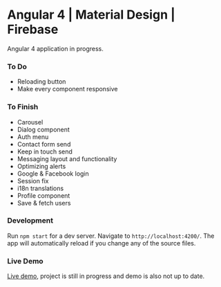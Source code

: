 # Angular 4 | Material Design | Firebase

<p>Angular 4 application in progress.</p>

### To Do
* Reloading button
* Make every component responsive

### To Finish
* Carousel
* Dialog component
* Auth menu
* Contact form send
* Keep in touch send
* Messaging layout and functionality
* Optimizing alerts
* Google & Facebook login
* Session fix
* i18n translations
* Profile component
* Save & fetch users

### Development

Run `npm start` for a dev server. Navigate to `http://localhost:4200/`. The app will automatically reload if you change any of the source files.

### Live Demo

[Live demo](http://angular4.jerouw.nl), project is still in progress and demo is also not up to date.

